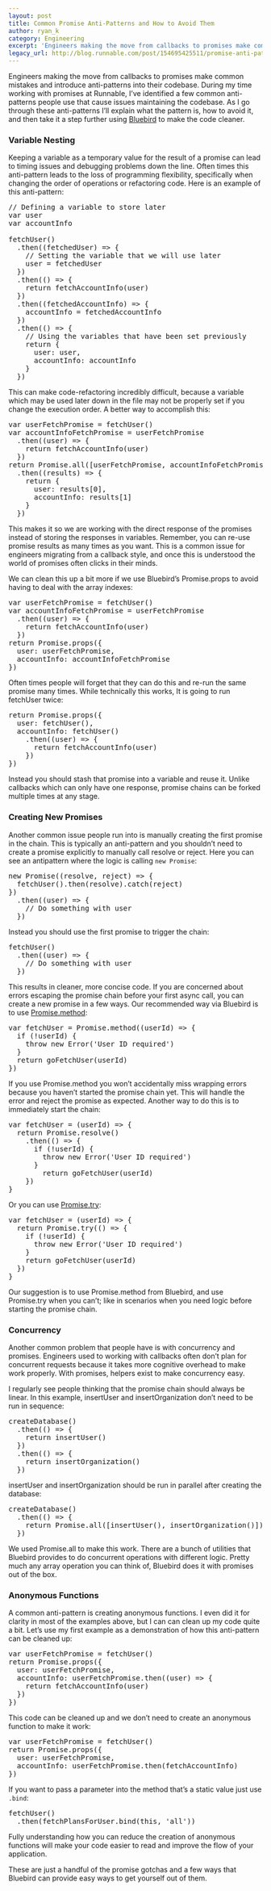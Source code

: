```yaml
---
layout: post
title: Common Promise Anti-Patterns and How to Avoid Them
author: ryan_k
category: Engineering
excerpt: 'Engineers making the move from callbacks to promises make common mistakes and introduce anti-patterns into their codebase. During my time working with promises at Runnable, I’ve identified a few common anti-patterns people use that cause issues maintaining the codebase. As I go through these anti-patterns I’ll explain what the pattern is, how to avoid it, and then take it a step further using <a href="http://bluebirdjs.com/docs/getting-started.html" class="link">Bluebird</a> to make the code cleaner.'
legacy_url: http://blog.runnable.com/post/154695425511/promise-anti-patterns
---
```


<p class="p">Engineers making the move from callbacks to promises make common mistakes and introduce anti-patterns into their codebase. During my time working with promises at Runnable, I’ve identified a few common anti-patterns people use that cause issues maintaining the codebase. As I go through these anti-patterns I’ll explain what the pattern is, how to avoid it, and then take it a step further using <a href="http://bluebirdjs.com/docs/getting-started.html" class="link">Bluebird</a> to make the code cleaner.</p>

<h3 class="h3">Variable Nesting</h3>
<p class="p">Keeping a variable as a temporary value for the result of a promise can lead to timing issues and debugging problems down the line. Often times this anti-pattern leads to the loss of programming flexibility, specifically when changing the order of operations or refactoring code. Here is an example of this anti-pattern:</p>

<pre class="pre monospace no-wrap">
// Defining a variable to store later
var user
var accountInfo

fetchUser()
  .then((fetchedUser) =&gt; {
    // Setting the variable that we will use later
    user = fetchedUser
  })
  .then(() =&gt; {
    return fetchAccountInfo(user)
  })
  .then((fetchedAccountInfo) =&gt; {
    accountInfo = fetchedAccountInfo
  })
  .then(() =&gt; {
    // Using the variables that have been set previously
    return {
      user: user,
      accountInfo: accountInfo
    }
  })
</pre>

<p class="p">This can make code-refactoring incredibly difficult, because a variable which may be used later down in the file may not be properly set if you change the execution order. A better way to accomplish this:</p>

<pre class="pre monospace no-wrap">
var userFetchPromise = fetchUser()
var accountInfoFetchPromise = userFetchPromise
  .then((user) =&gt; {
    return fetchAccountInfo(user)
  })
return Promise.all([userFetchPromise, accountInfoFetchPromise])
  .then((results) =&gt; {
    return {
      user: results[0],
      accountInfo: results[1]
    }
  })
</pre>

<p class="p">This makes it so we are working with the direct response of the promises instead of storing the responses in variables. Remember, you can re-use promise results as many times as you want. This is a common issue for engineers migrating from a callback style, and once this is understood the world of promises often clicks in their minds.</p>

<p class="p">We can clean this up a bit more if we use Bluebird’s Promise.props to avoid having to deal with the array indexes:</p>

<pre class="pre monospace no-wrap">
var userFetchPromise = fetchUser()
var accountInfoFetchPromise = userFetchPromise
  .then((user) =&gt; {
    return fetchAccountInfo(user)
  })
return Promise.props({
  user: userFetchPromise,
  accountInfo: accountInfoFetchPromise
})
</pre>

<p class="p">Often times people will forget that they can do this and re-run the same promise many times. While technically this works, It is going to run fetchUser twice:</p>

<pre class="pre monospace no-wrap">
return Promise.props({
  user: fetchUser(),
  accountInfo: fetchUser()
    .then((user) =&gt; {
      return fetchAccountInfo(user)
    })
})
</pre>

<p class="p">Instead you should stash that promise into a variable and reuse it. Unlike callbacks which can only have one response, promise chains can be forked multiple times at any stage.</p>

<h3 class="h3">Creating New Promises</h3>

<p class="p">Another common issue people run into is manually creating the first promise in the chain. This is typically an anti-pattern and you shouldn’t need to create a promise explicitly to manually call resolve or reject. Here you can see an antipattern where the logic is calling <code class="monospace">new Promise</code>:</p>

<pre class="pre monospace no-wrap">
new Promise((resolve, reject) =&gt; {
  fetchUser().then(resolve).catch(reject)
})
  .then((user) =&gt; {
    // Do something with user
  })
</pre>

<p class="p">Instead you should use the first promise to trigger the chain:</p>

<pre class="pre monospace no-wrap">
fetchUser()
  .then((user) =&gt; {
    // Do something with user
  })
</pre>

<p class="p">This results in cleaner, more concise code. If you are concerned about errors escaping the promise chain before your first async call, you can create a new promise in a few ways. Our recommended way via Bluebird is to use <a href="http://bluebirdjs.com/docs/api/promise.method.html" class="link">Promise.method</a>:</p>

<pre class="pre monospace no-wrap">
var fetchUser = Promise.method((userId) =&gt; {
  if (!userId) {
    throw new Error('User ID required')
  }
  return goFetchUser(userId)
})
</pre>

<p class="p">If you use Promise.method you won’t accidentally miss wrapping errors because you haven’t started the promise chain yet. This will handle the error and reject the promise as expected. Another way to do this is to immediately start the chain:</p>

<pre class="pre monospace no-wrap">
var fetchUser = (userId) =&gt; {
  return Promise.resolve()
    .then(() =&gt; {
      if (!userId) {
        throw new Error('User ID required')
      }
        return goFetchUser(userId)
    })
}
</pre>

<p class="p">Or you can use <a href="http://bluebirdjs.com/docs/api/promise.try.html" class="link">Promise.try</a>:</p>

<pre class="pre monospace no-wrap">
var fetchUser = (userId) =&gt; {
  return Promise.try(() =&gt; {
    if (!userId) {
      throw new Error('User ID required')
    }
    return goFetchUser(userId)
  })
}
</pre>

<p class="p">Our suggestion is to use Promise.method from Bluebird, and use Promise.try when you can’t; like in scenarios when you need logic before starting the promise chain.</p>

<h3 class="h3">Concurrency</h3>

<p class="p">Another common problem that people have is with concurrency and promises. Engineers used to working with callbacks often don’t plan for concurrent requests because it takes more cognitive overhead to make work properly. With promises, helpers exist to make concurrency easy.</p>

<p class="p">I regularly see people thinking that the promise chain should always be linear. In this example, insertUser and insertOrganization don’t need to be run in sequence:</p>

<pre class="pre monospace no-wrap">
createDatabase()
  .then(() =&gt; {
    return insertUser()
  })
  .then(() =&gt; {
    return insertOrganization()
  })
</pre>

<p class="p">insertUser and insertOrganization should be run in parallel after creating the database:</p>

<pre class="pre monospace no-wrap">
createDatabase()
  .then(() =&gt; {
    return Promise.all([insertUser(), insertOrganization()])
  })
</pre>

<p class="p">We used Promise.all to make this work. There are a bunch of utilities that Bluebird provides to do concurrent operations with different logic. Pretty much any array operation you can think of, Bluebird does it with promises out of the box.</p>

<h3 class="h3">Anonymous Functions</h3>

<p class="p">A common anti-pattern is creating anonymous functions. I even did it for clarity in most of the examples above, but I can can clean up my code quite a bit. Let’s use my first example as a demonstration of how this anti-pattern can be cleaned up:</p>

<pre class="pre monospace no-wrap">
var userFetchPromise = fetchUser()
return Promise.props({
  user: userFetchPromise,
  accountInfo: userFetchPromise.then((user) =&gt; {
    return fetchAccountInfo(user)
  })
})
</pre>

<p class="p">This code can be cleaned up and we don’t need to create an anonymous function to make it work:</p>

<pre class="pre monospace no-wrap">
var userFetchPromise = fetchUser()
return Promise.props({
  user: userFetchPromise,
  accountInfo: userFetchPromise.then(fetchAccountInfo)
})
</pre>

<p class="p">If you want to pass a parameter into the method that’s a static value just use <code class="monospace">.bind</code>:</p>

<pre class="pre monospace no-wrap">
fetchUser()
  .then(fetchPlansForUser.bind(this, 'all'))
</pre>

<p class="p">Fully understanding how you can reduce the creation of anonymous functions will make your code easier to read and improve the flow of your application.</p>

<p class="p">These are just a handful of the promise gotchas and a few ways that Bluebird can provide easy ways to get yourself out of them.</p>
